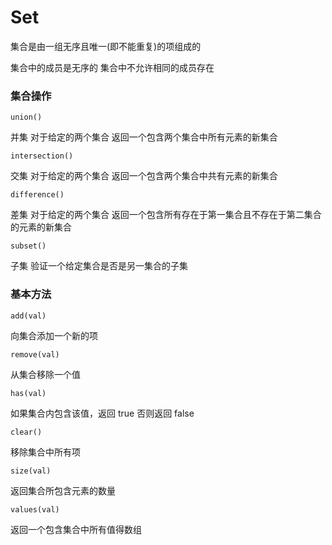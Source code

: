 # Set 

集合是由一组无序且唯一(即不能重复)的项组成的

集合中的成员是无序的 集合中不允许相同的成员存在


### 集合操作

`union()`

并集 对于给定的两个集合 返回一个包含两个集合中所有元素的新集合

`intersection()`

交集 对于给定的两个集合 返回一个包含两个集合中共有元素的新集合

`difference()`

差集 对于给定的两个集合 返回一个包含所有存在于第一集合且不存在于第二集合的元素的新集合

`subset()`

子集 验证一个给定集合是否是另一集合的子集

### 基本方法

`add(val)`

向集合添加一个新的项

`remove(val)`

从集合移除一个值

`has(val)`

如果集合内包含该值，返回 true 否则返回 false

`clear()`

移除集合中所有项

`size(val)`

返回集合所包含元素的数量

`values(val)`

返回一个包含集合中所有值得数组
